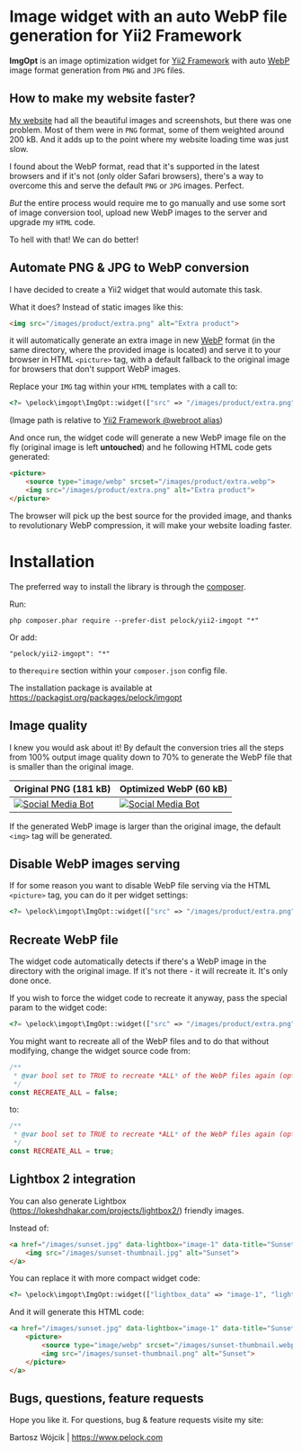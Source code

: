 # Image widget with an auto WebP file generation for Yii2 Framework

**ImgOpt** is an image optimization widget for [Yii2 Framework](https://www.yiiframework.com) with auto [WebP](https://developers.google.com/speed/webp) image format generation from `PNG` and `JPG` files.

## How to make my website faster?

[My website](https://www.pelock.com) had all the beautiful images and screenshots, but there was one problem. Most of them were in `PNG` format, some of them weighted around 200 kB. And it adds up to the point where my website loading time was just slow.

I found about the WebP format, read that it's supported in the latest browsers and if it's not (only older Safari browsers), there's a way to overcome this and serve the default `PNG` or `JPG` images. Perfect.

_But_ the entire process would require me to go manually and use some sort of image conversion tool, upload new WebP images to the server and upgrade my `HTML` code.

To hell with that! We can do better!

## Automate PNG & JPG to WebP conversion

I have decided to create a Yii2 widget that would automate this task.

What it does? Instead of static images like this:

```html
<img src="/images/product/extra.png" alt="Extra product">
```

it will automatically generate an extra image in new [WebP](https://developers.google.com/speed/webp) format (in the same directory, where the provided image is located) and serve it to your browser in HTML `<picture>` tag, with a default fallback to the original image for browsers that don't support WebP images.

Replace your `IMG` tag within your `HTML` templates with a call to:

```php
<?= \pelock\imgopt\ImgOpt::widget(["src" => "/images/product/extra.png", "alt" => "Extra product" ]) ?>
```

(Image path is relative to [Yii2 Framework @webroot alias](https://www.yiiframework.com/wiki/667/yii-2-list-of-path-aliases-available-with-default-basic-and-advanced-app))

And once run, the widget code will generate a new WebP image file on the fly (original image is left **untouched**) and he following HTML code gets generated:

```html
<picture>
    <source type="image/webp" srcset="/images/product/extra.webp">
    <img src="/images/product/extra.png" alt="Extra product">
</picture>
```

The browser will pick up the best source for the provided image, and thanks to revolutionary WebP compression, it will make your website loading faster.

# Installation

The preferred way to install the library is through the [composer](https://getcomposer.org/).

Run:

```
php composer.phar require --prefer-dist pelock/yii2-imgopt "*"
```

Or add:

```
"pelock/yii2-imgopt": "*"
```

to the`require` section within your `composer.json` config file.

The installation package is available at https://packagist.org/packages/pelock/imgopt

## Image quality

I knew you would ask about it! By default the conversion tries all the steps from 100% output image quality down to 70% to generate the WebP file that is smaller than the original image.

| Original PNG (181 kB) | Optimized WebP (60 kB) |
| --------------------- | -------------- |
| [![Social Media Bot](https://www.pelock.com/img/media_social_bot.png)](https://www.pelock.com/products/social-media-bot) | [![Social Media Bot](https://www.pelock.com/img/media_social_bot.webp)](https://www.pelock.com/products/social-media-bot/install) |

If the generated WebP image is larger than the original image, the default `<img>` tag will be generated.

## Disable WebP images serving

If for some reason you want to disable WebP file serving via the HTML `<picture>` tag, you can do it per widget settings:

```php
<?= \pelock\imgopt\ImgOpt::widget(["src" => "/images/product/extra.png", "alt" => "Extra product", "disable" => true ]) ?>
```

## Recreate WebP file

The widget code automatically detects if there's a WebP image in the directory with the original image. If it's not there - it will recreate it. It's only done once.

If you wish to force the widget code to recreate it anyway, pass the special param to the widget code:

```php
<?= \pelock\imgopt\ImgOpt::widget(["src" => "/images/product/extra.png", "alt" => "Extra product", "recreate" => true ]) ?>
```

You might want to recreate all of the WebP files and to do that without modifying, change the widget source code from:

```php
/**
 * @var bool set to TRUE to recreate *ALL* of the WebP files again (optional)
 */
const RECREATE_ALL = false;
```

to:

```php
/**
 * @var bool set to TRUE to recreate *ALL* of the WebP files again (optional)
 */
const RECREATE_ALL = true;
```


## Lightbox 2 integration

You can also generate Lightbox (https://lokeshdhakar.com/projects/lightbox2/) friendly images.

Instead of:

```html
<a href="/images/sunset.jpg" data-lightbox="image-1" data-title="Sunset">
    <img src="/images/sunset-thumbnail.jpg" alt="Sunset">
</a>
```

You can replace it with more compact widget code:

```php
<?= \pelock\imgopt\ImgOpt::widget(["lightbox_data" => "image-1", "lightbox_src" => "/images/sunset.jpg', "src" => "/images/sunset-thumbnail.jpg', "alt" => "Sunset" ]) ?>
```

And it will generate this HTML code:

```html
<a href="/images/sunset.jpg" data-lightbox="image-1" data-title="Sunset">
    <picture>
        <source type="image/webp" srcset="/images/sunset-thumbnail.webp">
        <img src="/images/sunset-thumbnail.png" alt="Sunset">
    </picture>
</a>
```

## Bugs, questions, feature requests

Hope you like it. For questions, bug & feature requests visite my site:

Bartosz Wójcik | https://www.pelock.com

 

